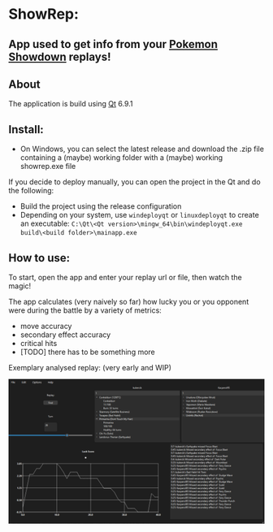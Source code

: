 # ShowRep:
## App used to get info from your [Pokemon Showdown](https://play.pokemonshowdown.com/) replays! 

## About
The application is build using [Qt](https://www.qt.io/) 6.9.1

## Install:
- On Windows, you can select the latest release and download the .zip file containing a (maybe) working folder with a (maybe) working showrep.exe file

If you decide to deploy manually, you can open the project in the Qt and do the following:
- Build the project using the release configuration
- Depending on your system, use `windeployqt` or `linuxdeployqt` to create an executable:
`C:\Qt\<Qt version>\mingw_64\bin\windeployqt.exe build\<build folder>\mainapp.exe`

## How to use:

To start, open the app and enter your replay url or file, then watch the magic!

The app calculates (very naively so far) how lucky you or you opponent were during the battle by a variety of metrics:
- move accuracy
- secondary effect accuracy
- critical hits
- [TODO] there has to be something more

Exemplary analysed replay: (very early and WIP)

![image](SampleReplay.png)
